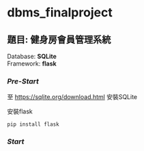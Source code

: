 # dbms_finalproject

## 題目: 健身房會員管理系統
   Database: **SQLite** <br>
   Framework: **flask**

### *Pre-Start*
  至 https://sqlite.org/download.html 安裝SQLite
  
  安裝flask
  ```shell
  pip install flask
  ```

### *Start*
